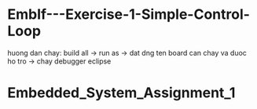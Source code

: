 # EmbIf---Exercise-1-Simple-Control-Loop
huong dan chay:
build all 
-> run as
-> dat dng ten board can chay va duoc ho tro 
-> chay debugger eclipse
# Embedded_System_Assignment_1
